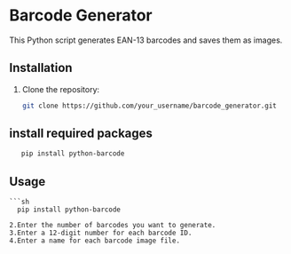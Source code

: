 ﻿# Barcode Generator

This Python script generates EAN-13 barcodes and saves them as images.

## Installation

1. Clone the repository:
   ```sh
   git clone https://github.com/your_username/barcode_generator.git
   ```

## install required packages
 ```sh
    pip install python-barcode
```
## Usage
    ```sh
      pip install python-barcode
   ```
2.Enter the number of barcodes you want to generate.
3.Enter a 12-digit number for each barcode ID.
4.Enter a name for each barcode image file.



